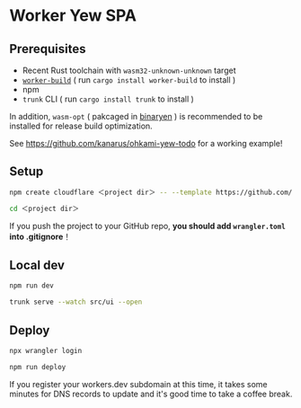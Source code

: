 # Worker Yew SPA

## Prerequisites

- Recent Rust toolchain with `wasm32-unknown-unknown` target
- [`worker-build`](https://crates.io/crates/worker-build) ( run `cargo install worker-build` to install )
- npm
- `trunk` CLI ( run `cargo install trunk` to install )

In addition, `wasm-opt` ( pakcaged in [binaryen](https://github.com/WebAssembly/binaryen) ) is recommended to be installed for release build optimization.

See https://github.com/kanarus/ohkami-yew-todo for a working example!

## Setup

```sh
npm create cloudflare ＜project dir＞ -- --template https://github.com/ohkami-rs/ohkami-templates/worker_yew_spa
```
```sh
cd ＜project dir＞
```

If you push the project to your GitHub repo, **you should add `wrangler.toml` into .gitignore**！

## Local dev

```sh
npm run dev
```
```sh
trunk serve --watch src/ui --open
```

## Deploy

```sh
npx wrangler login
```
```sh
npm run deploy
```

If you register your workers.dev subdomain at this time, it takes some minutes for DNS records to update and it's good time to take a coffee break.
